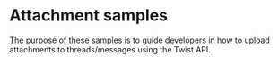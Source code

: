 # Attachment samples

The purpose of these samples is to guide developers in how to upload attachments to threads/messages using the Twist API.